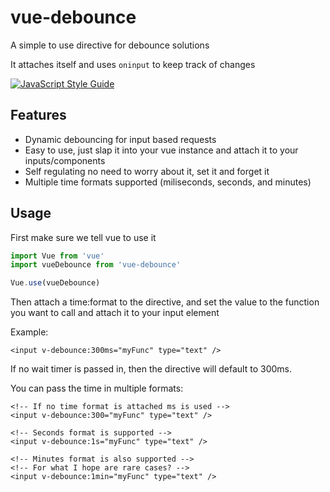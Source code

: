 # vue-debounce
A simple to use directive for debounce solutions

It attaches itself and uses `oninput` to keep track of changes

[![JavaScript Style Guide](https://cdn.rawgit.com/standard/standard/master/badge.svg)](https://github.com/standard/standard)

## Features

- Dynamic debouncing for input based requests
- Easy to use, just slap it into your vue instance and attach it to your inputs/components
- Self regulating no need to worry about it, set it and forget it
- Multiple time formats supported (miliseconds, seconds, and minutes)

## Usage

First make sure we tell vue to use it

```js
import Vue from 'vue'
import vueDebounce from 'vue-debounce'

Vue.use(vueDebounce)
```

Then attach a time:format to the directive, and set the value to the function you want to call and attach it to your input element

Example:

```vue
<input v-debounce:300ms="myFunc" type="text" />
```

If no wait timer is passed in, then the directive will default to 300ms.

You can pass the time in multiple formats:

```vue
<!-- If no time format is attached ms is used -->
<input v-debounce:300="myFunc" type="text" />

<!-- Seconds format is supported -->
<input v-debounce:1s="myFunc" type="text" />

<!-- Minutes format is also supported -->
<!-- For what I hope are rare cases? -->
<input v-debounce:1min="myFunc" type="text" />
```
